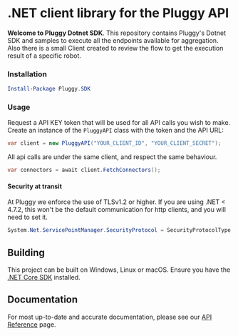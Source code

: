 # .NET client library for the Pluggy API

__Welcome to Pluggy Dotnet SDK__. This repository contains Pluggy's Dotnet SDK and samples to execute all the endpoints available for aggregation.
Also there is a small Client created to review the flow to get the execution result of a specific robot.

### Installation

```powershell
Install-Package Pluggy.SDK
```

### Usage

Request a API KEY token that will be used for all API calls you wish to make. 
Create an instance of the `PluggyAPI` class with the token and the API URL:

```csharp
var client = new PluggyAPI("YOUR_CLIENT_ID", "YOUR_CLIENT_SECRET");
```

All api calls are under the same client, and respect the same behaviour.

```csharp
var connectors = await client.FetchConnectors();
```

#### Security at transit

At Pluggy we enforce the use of TLSv1.2 or higher. If you are using .NET < 4.7.2, this won't be the default communication for http clients, and you will need to set it.

```csharp
System.Net.ServicePointManager.SecurityProtocol = SecurityProtocolType.Tls12;
```

## Building

This project can be built on Windows, Linux or macOS. Ensure you have the [.NET Core SDK](https://www.microsoft.com/net/download) installed.

## Documentation

For most up-to-date and accurate documentation, please see our [API Reference](https://docs.pluggy.ai) page.